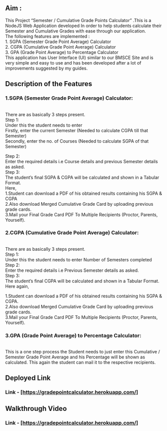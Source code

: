 <h2>Aim : </h2>
This Project “Semester / Cumulative Grade Points Calculator” .This is a NodeJS Web Application developed In order to help students calculate their Semester and Cumulative Grades with ease through our application.
<br>
The following features are implemented :<br>
1.	SGPA (Semester Grade Point Average) Calculator<br>
2.	CGPA (Cumulative Grade Point Average) Calculator<br>
3.	GPA (Grade Point Average) to Percentage Calculator<br>
This application has User Interface (UI) similar to our BMSCE Site and is very simple and easy to use and has been developed after a lot of improvements suggested by my guides.
<br>
<h2>Description of the Features</h2>
<h3>1.SGPA (Semester Grade Point Average) Calculator:</h3><br>
There are as basically 3 steps present. <br>
Step 1:<br>
Under this the student needs to enter <br>
Firstly, enter the current Semester (Needed to calculate CGPA till that Semester)<br>
Secondly, enter the no. of Courses (Needed to calculate SGPA of that Semester)<br>

Step 2:<br>
Enter the required details i.e Course details and previous Semester details as asked.<br>
Step 3:<br>
The student’s final SGPA & CGPA will be calculated and shown in a Tabular Format.<br>
Here, <br>
1.Student can download a PDF of his obtained results containing his SGPA & CGPA<br>
2.Also download Merged Cumulative Grade Card by uploading previous grade cards.<br>
3.Mail your Final Grade Card PDF To Multiple Recipients (Proctor, Parents, Yourself).<br>

<h3>2.CGPA (Cumulative Grade Point Average) Calculator:</h3><br>
There are as basically 3 steps present. <br>
Step 1:<br>
Under this the student needs to enter Number of Semesters completed<br>
Step 2:<br>
Enter the required details i.e Previous Semester details as asked.<br>
Step 3:<br>
The student’s final CGPA will be calculated and shown in a Tabular Format.<br>
Here again,<br>

1.Student can download a PDF of his obtained results containing his SGPA & CGPA.<br>
2.Also download Merged Cumulative Grade Card by uploading previous grade cards.<br>
3.Mail your Final Grade Card PDF To Multiple Recipients (Proctor, Parents, Yourself).<br>

<h3>3.GPA (Grade Point Average) to Percentage Calculator:</h3><br>
This is a one step process the Student needs to just enter this Cumulative / Semester Grade Point Average and his Percentage will be shown as calculated. This again the student can mail it to the respective recipients.<br>

<h2>Deployed Link</h2>
<h3>Link - <a href="https://gradepointcalculator.herokuapp.com/">[https://gradepointcalculator.herokuapp.com/]</a></h3>

<h2>Walkthrough Video</h2>
<h3>Link - <a href="https://www.youtube.com/watch?v=C-lH3h00PbI&t">[https://gradepointcalculator.herokuapp.com/]</a></h3>



